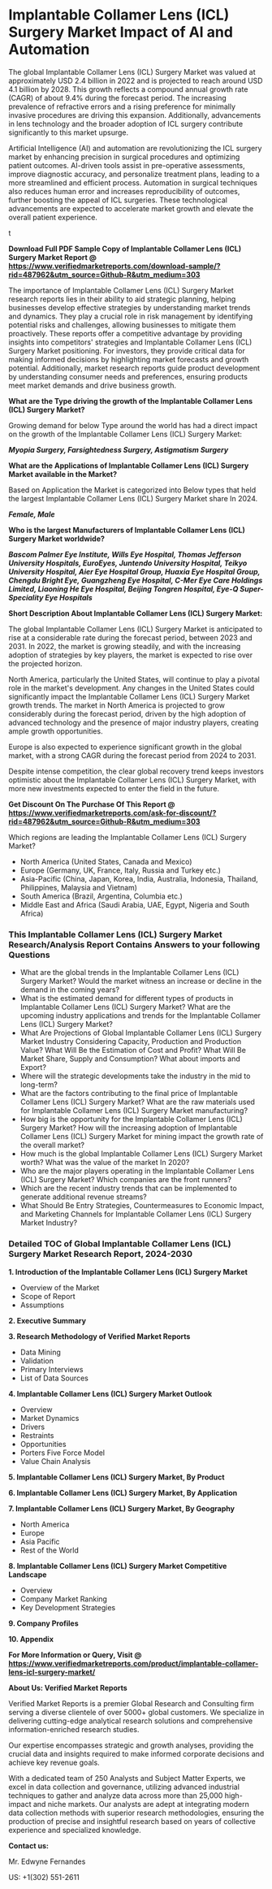 <meta name="title" content="Global  Implantable Collamer Lens (ICL) Surgery Market Impact of AI and Automation"><meta name="description" content="  The global Implantable Collamer Lens (ICL) Surgery Market was valued at approximately USD 2.4 billion in 2022 and is projected to reach around USD 4.1 billion by 202"><meta name="title" content=" Implantable Collamer Lens (ICL) Surgery Market Size, Share, Scope, Trends, Growth, Opportunities, Analysis, Forecast"> <h1>Implantable Collamer Lens (ICL) Surgery Market Impact of AI and Automation</h1> <p>The global Implantable Collamer Lens (ICL) Surgery Market was valued at approximately USD 2.4 billion in 2022 and is projected to reach around USD 4.1 billion by 2028. This growth reflects a compound annual growth rate (CAGR) of about 9.4% during the forecast period. The increasing prevalence of refractive errors and a rising preference for minimally invasive procedures are driving this expansion. Additionally, advancements in lens technology and the broader adoption of ICL surgery contribute significantly to this market upsurge.</p> <p>Artificial Intelligence (AI) and automation are revolutionizing the ICL surgery market by enhancing precision in surgical procedures and optimizing patient outcomes. AI-driven tools assist in pre-operative assessments, improve diagnostic accuracy, and personalize treatment plans, leading to a more streamlined and efficient process. Automation in surgical techniques also reduces human error and increases reproducibility of outcomes, further boosting the appeal of ICL surgeries. These technological advancements are expected to accelerate market growth and elevate the overall patient experience.</p> t</p><p id="" class=""><strong>Download Full PDF Sample Copy of Implantable Collamer Lens (ICL) Surgery Market Report @ <a href="https://www.verifiedmarketreports.com/download-sample/?rid=487962&utm_source=Github-R&utm_medium=303" target="_blank">https://www.verifiedmarketreports.com/download-sample/?rid=487962&utm_source=Github-R&utm_medium=303</a></strong></p><p>The importance of&nbsp;Implantable Collamer Lens (ICL) Surgery Market research reports lies in their ability to aid strategic planning, helping businesses develop effective strategies by understanding market trends and dynamics. They play a crucial role in risk management by identifying potential risks and challenges, allowing businesses to mitigate them proactively. These reports offer a competitive advantage by providing insights into competitors' strategies and Implantable Collamer Lens (ICL) Surgery Market positioning. For investors, they provide critical data for making informed decisions by highlighting market forecasts and growth potential. Additionally, market research reports guide product development by understanding consumer needs and preferences, ensuring products meet market demands and drive business growth.</p><p><strong>What are the&nbsp;Type driving the growth of the Implantable Collamer Lens (ICL) Surgery Market?</strong></p><p id="" class="">Growing demand for below Type around the world has had a direct impact on the growth of the Implantable Collamer Lens (ICL) Surgery Market:</p><em><strong>Myopia Surgery, Farsightedness Surgery, Astigmatism Surgery</strong></em></p><strong>What are the&nbsp;Applications&nbsp;of Implantable Collamer Lens (ICL) Surgery Market available in the Market?</strong></p><p id="" class="">Based on Application the Market is categorized into Below types that held the largest Implantable Collamer Lens (ICL) Surgery Market share In 2024.</p><em><strong>Female, Male</strong></em></p><strong>Who is the largest Manufacturers of Implantable Collamer Lens (ICL) Surgery Market worldwide?</strong></p><p><em><strong>Bascom Palmer Eye Institute, Wills Eye Hospital, Thomas Jefferson University Hospitals, EuroEyes, Juntendo University Hospital, Teikyo University Hospital, Aier Eye Hospital Group, Huaxia Eye Hospital Group, Chengdu Bright Eye, Guangzheng Eye Hospital, C-Mer Eye Care Holdings Limited, Liaoning He Eye Hospital, Beijing Tongren Hospital, Eye-Q Super-Speciality Eye Hospitals</strong></em></p><p id="" class=""><strong>Short Description About Implantable Collamer Lens (ICL) Surgery Market:</strong></p><p>The global Implantable Collamer Lens (ICL) Surgery Market is anticipated to rise at a considerable rate during the forecast period, between 2023 and 2031. In 2022, the market is growing steadily, and with the increasing adoption of strategies by key players, the market is expected to rise over the projected horizon.</p><p>North America, particularly the United States, will continue to play a pivotal role in the market's development. Any changes in the United States could significantly impact the Implantable Collamer Lens (ICL) Surgery Market growth trends. The market in North America is projected to grow considerably during the forecast period, driven by the high adoption of advanced technology and the presence of major industry players, creating ample growth opportunities.</p><p>Europe is also expected to experience significant growth in the global market, with a strong CAGR during the forecast period from 2024 to 2031.</p><p>Despite intense competition, the clear global recovery trend keeps investors optimistic about the Implantable Collamer Lens (ICL) Surgery Market, with more new investments expected to enter the field in the future.</p><p id="" class=""><strong>Get Discount On The Purchase Of This Report @ <a href="https://www.verifiedmarketreports.com/ask-for-discount/?rid=487962&utm_source=Github-R&utm_medium=303" target="_blank">https://www.verifiedmarketreports.com/ask-for-discount/?rid=487962&utm_source=Github-R&utm_medium=303</a></strong></p>Which regions are leading the Implantable Collamer Lens (ICL) Surgery Market?</p><ul><li>North America (United States, Canada and Mexico)</li><li>Europe (Germany, UK, France, Italy, Russia and Turkey etc.)</li><li>Asia-Pacific (China, Japan, Korea, India, Australia, Indonesia, Thailand, Philippines, Malaysia and Vietnam)</li><li>South America (Brazil, Argentina, Columbia etc.)</li><li>Middle East and Africa (Saudi Arabia, UAE, Egypt, Nigeria and South Africa)</li></ul><h3 id="" class="">This Implantable Collamer Lens (ICL) Surgery Market Research/Analysis Report Contains Answers to your following Questions</h3><ul><li>What are the global trends in the Implantable Collamer Lens (ICL) Surgery Market? Would the market witness an increase or decline in the demand in the coming years?</li><li>What is the estimated demand for different types of products in Implantable Collamer Lens (ICL) Surgery Market? What are the upcoming industry applications and trends for the Implantable Collamer Lens (ICL) Surgery Market?</li><li>What Are Projections of Global Implantable Collamer Lens (ICL) Surgery Market Industry Considering Capacity, Production and Production Value? What Will Be the Estimation of Cost and Profit? What Will Be Market Share, Supply and Consumption? What about imports and Export?</li><li>Where will the strategic developments take the industry in the mid to long-term?</li><li>What are the factors contributing to the final price of Implantable Collamer Lens (ICL) Surgery Market? What are the raw materials used for Implantable Collamer Lens (ICL) Surgery Market manufacturing?</li><li>How big is the opportunity for the Implantable Collamer Lens (ICL) Surgery Market? How will the increasing adoption of Implantable Collamer Lens (ICL) Surgery Market for mining impact the growth rate of the overall market?</li><li>How much is the global Implantable Collamer Lens (ICL) Surgery Market worth? What was the value of the market In 2020?</li><li>Who are the major players operating in the Implantable Collamer Lens (ICL) Surgery Market? Which companies are the front runners?</li><li>Which are the recent industry trends that can be implemented to generate additional revenue streams?</li><li>What Should Be Entry Strategies, Countermeasures to Economic Impact, and Marketing Channels for Implantable Collamer Lens (ICL) Surgery Market Industry?</li></ul><h3 id="" class="">Detailed TOC of Global Implantable Collamer Lens (ICL) Surgery Market Research Report, 2024-2030</h3><p id="" class=""><strong>1. Introduction of the Implantable Collamer Lens (ICL) Surgery Market</strong></p><ul><li>Overview of the Market</li><li>Scope of Report</li><li>Assumptions</li></ul><p id="" class=""><strong>2. Executive Summary</strong></p><p id="" class=""><strong>3. Research Methodology of Verified Market Reports</strong></p><ul><li>Data Mining</li><li>Validation</li><li>Primary Interviews</li><li>List of Data Sources</li></ul><p id="" class=""><strong>4. Implantable Collamer Lens (ICL) Surgery Market Outlook</strong></p><ul><li>Overview</li><li>Market Dynamics</li><li>Drivers</li><li>Restraints</li><li>Opportunities</li><li>Porters Five Force Model</li><li>Value Chain Analysis</li></ul><p id="" class=""><strong>5. Implantable Collamer Lens (ICL) Surgery Market, By Product</strong></p><p id="" class=""><strong>6. Implantable Collamer Lens (ICL) Surgery Market, By Application</strong></p><p id="" class=""><strong>7. Implantable Collamer Lens (ICL) Surgery Market, By Geography</strong></p><ul><li>North America</li><li>Europe</li><li>Asia Pacific</li><li>Rest of the World</li></ul><p id="" class=""><strong>8. Implantable Collamer Lens (ICL) Surgery Market Competitive Landscape</strong></p><ul><li>Overview</li><li>Company Market Ranking</li><li>Key Development Strategies</li></ul><p id="" class=""><strong>9. Company Profiles</strong></p><p id="" class=""><strong>10. Appendix</strong></p><p id="" class=""><strong>For More Information or Query, Visit @ <a href="https://www.verifiedmarketreports.com/product/implantable-collamer-lens-icl-surgery-market/" target="_blank">https://www.verifiedmarketreports.com/product/implantable-collamer-lens-icl-surgery-market/</a></strong></p><p id="" class=""><strong>About Us: Verified Market Reports</strong></p><p id="" class="">Verified Market Reports is a premier Global Research and Consulting firm serving a diverse clientele of over 5000+ global customers. We specialize in delivering cutting-edge analytical research solutions and comprehensive information-enriched research studies.</p><p id="" class="">Our expertise encompasses strategic and growth analyses, providing the crucial data and insights required to make informed corporate decisions and achieve key revenue goals.</p><p id="" class="">With a dedicated team of 250 Analysts and Subject Matter Experts, we excel in data collection and governance, utilizing advanced industrial techniques to gather and analyze data across more than 25,000 high-impact and niche markets. Our analysts are adept at integrating modern data collection methods with superior research methodologies, ensuring the production of precise and insightful research based on years of collective experience and specialized knowledge.</p><p id="" class=""><strong>Contact us:</strong></p><p id="" class="">Mr. Edwyne Fernandes</p><p id="" class="">US: +1(302) 551-2611</p>